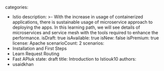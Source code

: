 categories:
  - Istio
description: >-
  With the increase in usage of containerized applications, there is sustainable
  usage of microservice approach to deploying the apps. In this learning path,
  we will see details of microservices and service mesh with the tools required
  to enhance the performance.
isDraft: true
isAvailable: true
isNew: false
isPremium: true
license: Apache
scenarioCount: 2
scenarios:
  - Installation and First Steps
  - Learn Request Routing
  - Fast APIuk
state: draft
title: Introduction to Istiouk10
authors:
  - usaidkhan
